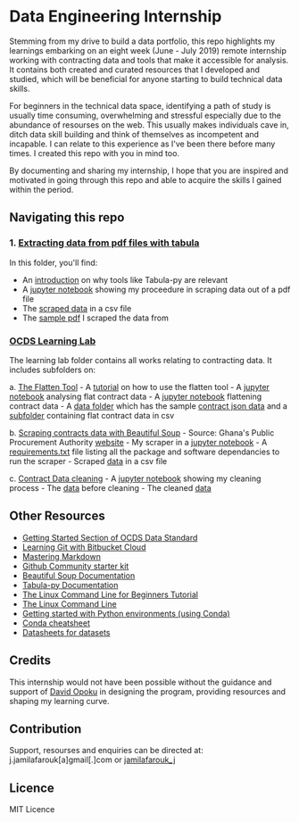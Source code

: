# Data Engineering Internship

Stemming from my drive to build a data portfolio, this repo highlights my learnings embarking on an eight week (June - July 2019) remote internship working with contracting data and tools that make it accessible for analysis. It contains both created and curated resources that I developed and studied, which will be beneficial for anyone starting to build technical data skills. 

For beginners in the technical data space, identifying a path of study is usually time consuming, overwhelming and stressful especially due to the abundance of resourses on the web. This usually makes individuals cave in, ditch data skill building and think of themselves as incompetent and incapable. I can relate to this experience as I've been there before many times. I created this repo with you in mind too. 

By documenting and sharing my internship, I hope that you are inspired and motivated in going through this repo and able to acquire the skills I gained within the period.

## Navigating this repo

### 1. [Extracting data from pdf files with tabula](https://github.com/jfarouk/Data-Engineering-Internship/tree/master/extracting-data-from-pdf-files-with-tabula)
In this folder, you'll find:
- An [introduction](https://github.com/jfarouk/Data-Engineering-Internship/blob/master/extracting-data-from-pdf-files-with-tabula/introduction.md) on why tools like Tabula-py are relevant
- A [jupyter notebook](https://github.com/jfarouk/Data-Engineering-Internship/blob/master/extracting-data-from-pdf-files-with-tabula/extracting_data%20_from%20_pdf%20_files_01.ipynb) showing my proceedure in scraping data out of a pdf file
- The [scraped data](https://github.com/jfarouk/Data-Engineering-Internship/blob/master/extracting-data-from-pdf-files-with-tabula/popn_dist_district_brong_ahafo.csv) in a csv file
- The [sample pdf](https://github.com/jfarouk/Data-Engineering-Internship/blob/master/extracting-data-from-pdf-files-with-tabula/Ghana_Health_Sector_2017.pdf) I scraped the data from  

### [OCDS Learning Lab](https://github.com/jfarouk/Data-Engineering-Internship/tree/master/ocds-learning-lab)
The learning lab folder contains all works relating to contracting data. It includes subfolders on:

a. [The Flatten Tool](https://github.com/jfarouk/Data-Engineering-Internship/tree/master/ocds-learning-lab/flatten-tool-tutorial)
    - A [tutorial](https://github.com/jfarouk/Data-Engineering-Internship/blob/master/ocds-learning-lab/flatten-tool-tutorial/Introduction%20to%20The%20Flatten%20Tool%20For%20OCDS.md) on how to use the flatten tool
    - A [jupyter notebook](https://github.com/jfarouk/Data-Engineering-Internship/blob/master/ocds-learning-lab/flatten-tool-tutorial/analysing-flat-sample-ocds-award-data.ipynb) analysing flat contract data
    - A [jupyter notebook](https://github.com/jfarouk/Data-Engineering-Internship/blob/master/ocds-learning-lab/flatten-tool-tutorial/flattening-sample-json-ocds-award-data.ipynb) flattening contract data
    - A [data folder](https://github.com/jfarouk/Data-Engineering-Internship/tree/master/ocds-learning-lab/flatten-tool-tutorial/data) which has the sample [contract json data](https://github.com/jfarouk/Data-Engineering-Internship/blob/master/ocds-learning-lab/flatten-tool-tutorial/data/sample-ocds-award-data.json) and a [subfolder](https://github.com/jfarouk/Data-Engineering-Internship/tree/master/ocds-learning-lab/flatten-tool-tutorial/data/flattened_json(csv)) containing flat contract data in csv
    
b. [Scraping contracts data with Beautiful Soup](https://github.com/jfarouk/Data-Engineering-Internship/tree/master/ocds-learning-lab/scraping-gh-contract-data-with-beautiful-soup)
    - Source: Ghana's Public Procurement Authority [website](http://tenders.ppa.gov.gh/contracts)
    - My scraper in a [jupyter notebook](https://github.com/jfarouk/Data-Engineering-Internship/blob/master/ocds-learning-lab/scraping-gh-contract-data-with-beautiful-soup/scraping_gh_contracts_data.ipynb)
    - A [requirements.txt](https://github.com/jfarouk/Data-Engineering-Internship/blob/master/ocds-learning-lab/scraping-gh-contract-data-with-beautiful-soup/requirements.txt) file listing all the package and software dependancies to run the scraper
    - Scraped [data](https://github.com/jfarouk/Data-Engineering-Internship/blob/master/ocds-learning-lab/scraping-gh-contract-data-with-beautiful-soup/contract_data_ppa_gh.csv) in a csv file

c. [Contract Data cleaning](https://github.com/jfarouk/Data-Engineering-Internship/tree/master/ocds-learning-lab/cleaning-gh-contract-data)
    - A [jupyter notebook](https://github.com/jfarouk/Data-Engineering-Internship/blob/master/ocds-learning-lab/cleaning-gh-contract-data/cleaning_gh_contract_data.ipynb) showing my cleaning process
    - The [data](https://github.com/jfarouk/Data-Engineering-Internship/blob/master/ocds-learning-lab/cleaning-gh-contract-data/contract_data_ppa_gh.csv) before cleaning
    - The cleaned [data](https://github.com/jfarouk/Data-Engineering-Internship/blob/master/ocds-learning-lab/cleaning-gh-contract-data/cleaned_gh_contract_data.csv)  

## Other Resources
- [Getting Started Section of OCDS Data Standard](http://standard.open-contracting.org/latest/en/getting_started/)
- [Learning Git with Bitbucket Cloud](https://www.atlassian.com/it/git/tutorials/learn-git-with-bitbucket-cloud)
- [Mastering Markdown](https://guides.github.com/features/mastering-markdown/)
- [Github Community starter kit](https://lab.github.com/githubtraining/community-starter-kit)
- [Beautiful Soup Documentation](https://www.crummy.com/software/BeautifulSoup/bs4/doc/)
- [Tabula-py Documentation](https://pypi.org/project/tabula-py/)
- [The Linux Command Line for Beginners Tutorial](https://tutorials.ubuntu.com/tutorial/command-line-for-beginners#0)
- [The Linux Command Line](https://drive.google.com/file/d/1tsQ2Uj1X2B8RBL7YI5FsR2hWKjKvj055/view)
- [Getting started with Python environments (using Conda)](https://towardsdatascience.com/getting-started-with-python-environments-using-conda-32e9f2779307)
- [Conda cheatsheet](https://docs.conda.io/projects/conda/en/4.6.0/_downloads/52a95608c49671267e40c689e0bc00ca/conda-cheatsheet.pdf)
- [Datasheets for datasets](https://arxiv.org/pdf/1803.09010.pdf)



## Credits
This internship would not have been possible without the guidance and support of [David Opoku](https://twitter.com/sdopoku) in designing the program, providing resources and shaping my learning curve.


## Contribution
Support, resourses and enquiries can be directed at: j.jamilafarouk[a]gmail[.]com or [jamilafarouk_j](https://twitter.com/jamilafarouk_j) 

## Licence
MIT Licence
